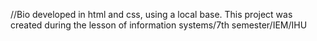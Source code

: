 //Bio developed in html and css, using a local base. This project was created during the lesson of information systems/7th semester/IEM/IHU
